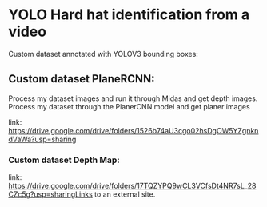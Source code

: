# YOLO Hard hat identification from a video

Custom dataset annotated with YOLOV3 bounding boxes:


## Custom dataset PlaneRCNN:

Process my dataset images and run it through Midas and get depth images.
Process my dataset through the PlanerCNN model and get planer images


link: https://drive.google.com/drive/folders/1526b74aU3cgo02hsDgOW5YZgnkndVaWa?usp=sharing

 

### Custom dataset Depth Map:


link: https://drive.google.com/drive/folders/17TQZYPQ9wCL3VCfsDt4NR7sL_28CZc5g?usp=sharingLinks to an external site.


